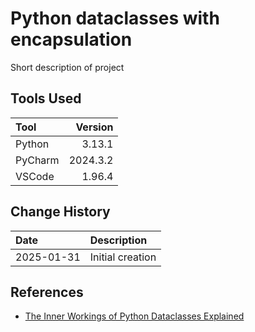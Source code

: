 # Python dataclasses with encapsulation
Short description of project
## Tools Used

| Tool     |  Version |
|:---------|---------:|
| Python   |   3.13.1 |
| PyCharm  | 2024.3.2 |
| VSCode   |   1.96.4 |

## Change History

| Date       | Description      |
|:-----------|:-----------------|
| 2025-01-31 | Initial creation |

## References
* [The Inner Workings of Python Dataclasses Explained](https://jacobpadilla.com/articles/python-dataclass-internals)
